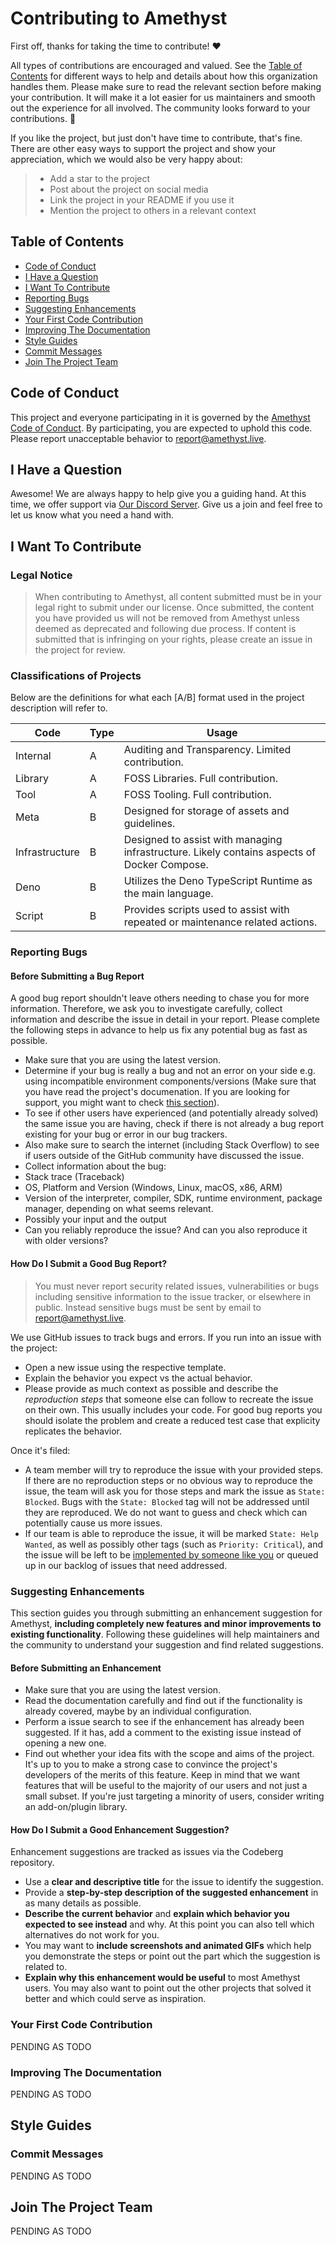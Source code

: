 # Contributing to Amethyst

First off, thanks for taking the time to contribute! ❤️

All types of contributions are encouraged and valued. See the
[Table of Contents](#table-of-contents) for different ways to help and details
about how this organization handles them. Please make sure to read the relevant
section before making your contribution. It will make it a lot easier for us
maintainers and smooth out the experience for all involved. The community looks
forward to your contributions. 🎉

If you like the project, but just don't have time to contribute, that's fine.
There are other easy ways to support the project and show your appreciation,
which we would also be very happy about:

> - Add a star to the project
> - Post about the project on social media
> - Link the project in your README if you use it
> - Mention the project to others in a relevant context

## Table of Contents

- [Code of Conduct](#code-of-conduct)
- [I Have a Question](#i-have-a-question)
- [I Want To Contribute](#i-want-to-contribute)
- [Reporting Bugs](#reporting-bugs)
- [Suggesting Enhancements](#suggesting-enhancements)
- [Your First Code Contribution](#your-first-code-contribution)
- [Improving The Documentation](#improving-the-documentation)
- [Style Guides](#style-guides)
- [Commit Messages](#commit-messages)
- [Join The Project Team](#join-the-project-team)

## Code of Conduct

This project and everyone participating in it is governed by the
[Amethyst Code of Conduct](./CODE_OF_CONDUCT.md). By participating, you are
expected to uphold this code. Please report unacceptable behavior to
[report@amethyst.live](mailto:report@amethyst.live).

## I Have a Question

Awesome! We are always happy to help give you a guiding hand. At this time, we
offer support via [Our Discord Server](https://invite-to.amethyst.live). Give us
a join and feel free to let us know what you need a hand with.

## I Want To Contribute

### Legal Notice

> When contributing to Amethyst, all content submitted must be in your legal
> right to submit under our license. Once submitted, the content you have
> provided us will not be removed from Amethyst unless deemed as deprecated and
> following due process. If content is submitted that is infringing on your
> rights, please create an issue in the project for review.

### Classifications of Projects

Below are the definitions for what each [A/B] format used in the project
description will refer to.

| Code           | Type | Usage                                                                                       |
| -------------- | ---- | ------------------------------------------------------------------------------------------- |
| Internal       | A    | Auditing and Transparency. Limited contribution.                                            |
| Library        | A    | FOSS Libraries. Full contribution.                                                          |
| Tool           | A    | FOSS Tooling. Full contribution.                                                            |
| Meta           | B    | Designed for storage of assets and guidelines.                                              |
| Infrastructure | B    | Designed to assist with managing infrastructure. Likely contains aspects of Docker Compose. |
| Deno           | B    | Utilizes the Deno TypeScript Runtime as the main language.                                  |
| Script         | B    | Provides scripts used to assist with repeated or maintenance related actions.               |

### Reporting Bugs

#### Before Submitting a Bug Report

A good bug report shouldn't leave others needing to chase you for more
information. Therefore, we ask you to investigate carefully, collect information
and describe the issue in detail in your report. Please complete the following
steps in advance to help us fix any potential bug as fast as possible.

- Make sure that you are using the latest version.
- Determine if your bug is really a bug and not an error on your side e.g. using
  incompatible environment components/versions (Make sure that you have read the
  project's documenation. If you are looking for support, you might want to
  check [this section](#i-have-a-question)).
- To see if other users have experienced (and potentially already solved) the
  same issue you are having, check if there is not already a bug report existing
  for your bug or error in our bug trackers.
- Also make sure to search the internet (including Stack Overflow) to see if
  users outside of the GitHub community have discussed the issue.
- Collect information about the bug:
- Stack trace (Traceback)
- OS, Platform and Version (Windows, Linux, macOS, x86, ARM)
- Version of the interpreter, compiler, SDK, runtime environment, package
  manager, depending on what seems relevant.
- Possibly your input and the output
- Can you reliably reproduce the issue? And can you also reproduce it with older
  versions?

#### How Do I Submit a Good Bug Report?

> You must never report security related issues, vulnerabilities or bugs
> including sensitive information to the issue tracker, or elsewhere in public.
> Instead sensitive bugs must be sent by email to
> [report@amethyst.live](mailto:report@amethyst.live).

We use GitHub issues to track bugs and errors. If you run into an issue with the
project:

- Open a new issue using the respective template.
- Explain the behavior you expect vs the actual behavior.
- Please provide as much context as possible and describe the _reproduction
  steps_ that someone else can follow to recreate the issue on their own. This
  usually includes your code. For good bug reports you should isolate the
  problem and create a reduced test case that explicity replicates the behavior.

Once it's filed:

- A team member will try to reproduce the issue with your provided steps. If
  there are no reproduction steps or no obvious way to reproduce the issue, the
  team will ask you for those steps and mark the issue as `State: Blocked`. Bugs
  with the `State: Blocked` tag will not be addressed until they are reproduced.
  We do not want to guess and check which can potentially cause us more issues.
- If our team is able to reproduce the issue, it will be marked
  `State: Help Wanted`, as well as possibly other tags (such as
  `Priority: Critical`), and the issue will be left to be
  [implemented by someone like you](#your-first-code-contribution) or queued up
  in our backlog of issues that need addressed.

### Suggesting Enhancements

This section guides you through submitting an enhancement suggestion for
Amethyst, **including completely new features and minor improvements to existing
functionality**. Following these guidelines will help maintainers and the
community to understand your suggestion and find related suggestions.

#### Before Submitting an Enhancement

- Make sure that you are using the latest version.
- Read the documentation carefully and find out if the functionality is already
  covered, maybe by an individual configuration.
- Perform a issue search to see if the enhancement has already been suggested.
  If it has, add a comment to the existing issue instead of opening a new one.
- Find out whether your idea fits with the scope and aims of the project. It's
  up to you to make a strong case to convince the project's developers of the
  merits of this feature. Keep in mind that we want features that will be useful
  to the majority of our users and not just a small subset. If you're just
  targeting a minority of users, consider writing an add-on/plugin library.

#### How Do I Submit a Good Enhancement Suggestion?

Enhancement suggestions are tracked as issues via the Codeberg repository.

- Use a **clear and descriptive title** for the issue to identify the
  suggestion.
- Provide a **step-by-step description of the suggested enhancement** in as many
  details as possible.
- **Describe the current behavior** and **explain which behavior you expected to
  see instead** and why. At this point you can also tell which alternatives do
  not work for you.
- You may want to **include screenshots and animated GIFs** which help you
  demonstrate the steps or point out the part which the suggestion is related
  to.
- **Explain why this enhancement would be useful** to most Amethyst users. You
  may also want to point out the other projects that solved it better and which
  could serve as inspiration.

### Your First Code Contribution

PENDING AS TODO

<!-- TODO
include Setup of env, IDE and typical getting started instructions?

-->

### Improving The Documentation

PENDING AS TODO

<!-- TODO
Updating, improving and correcting the documentation

-->

## Style Guides

### Commit Messages

PENDING AS TODO

<!-- TODO

-->

## Join The Project Team

PENDING AS TODO

<!-- TODO -->
